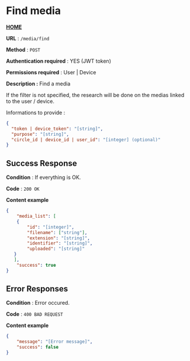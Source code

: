 # Find media
**[HOME](../README.md)**

**URL** : `/media/find`

**Method** : `POST`

**Authentication required** : YES (JWT token)

**Permissions required** : User | Device

**Description :**
Find a media

If the filter is not specified, the research will be done on the medias linked to the user / device.


Informations to provide :

```json
{
  "token | device_token": "[string]",
  "purpose": "[string]",
  "circle_id | device_id | user_id": "[integer] (optional)"
}
```

## Success Response

**Condition** : If everything is OK.

**Code** : `200 OK`

**Content example**

```json
{
    "media_list": [
    {
        "id": "[integer]",
        "filename": ["string"],
        "extension": "[string]",
        "identifier": "[string]",
        "uploaded": "[string]"
   }
   ],
    "success": true
}
```

## Error Responses

**Condition** : Error occured.

**Code** : `400 BAD REQUEST`

**Content example**

```json
{
    "message": "[Error message]",
    "success": false
}
```